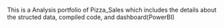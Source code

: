 This is a Analysis portfolio of Pizza_Sales which includes the details about the structed data, compiled code, and dashboard(PowerBI)
